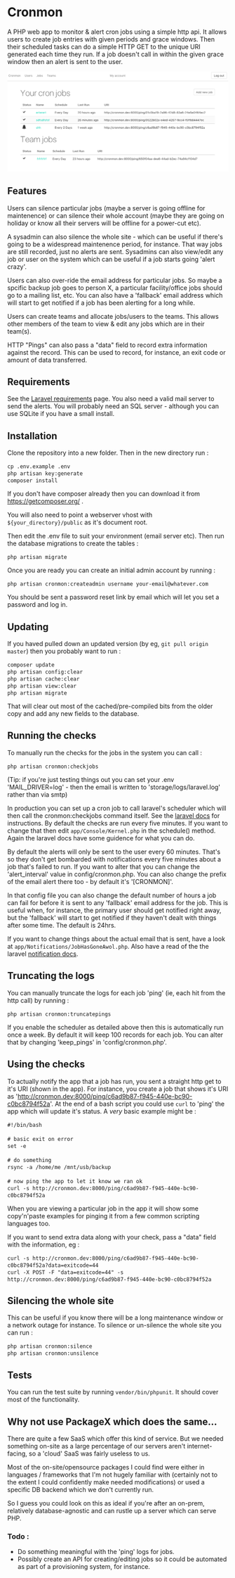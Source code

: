 # Cronmon

A PHP web app to monitor & alert cron jobs using a simple http api.  It allows users to create job entries
with given periods and grace windows.  Then their scheduled tasks can do a simple HTTP GET to the
unique URI generated each time they run.  If a job doesn't call in within the given grace window
then an alert is sent to the user.

![Screenshot](storage/cronmon.png)

## Features

Users can silence particular jobs (maybe a server is going offline for maintenence) or can
silence their whole account (maybe they are going on holiday or know all their servers will be
offline for a power-cut etc).

A sysadmin can also silence the whole site - which can be useful
if there's going to be a widespread maintenence period, for instance.  That way jobs are still recorded,
just no alerts are sent.  Sysadmins can also view/edit any job or user on the system which can be useful
if a job starts going 'alert crazy'.

Users can also over-ride the email address for particular jobs.  So maybe a spcific backup job goes to person X, a particular facility/office jobs should go to a mailing list, etc. You can also have a 'fallback' email address which will start to get notified if a job has been alerting for a long while.


Users can create teams and allocate jobs/users to the teams.  This allows other members of the
team to view & edit any jobs which are in their team(s).

HTTP "Pings" can also pass a "data" field to record extra information against the record.  This can
be used to record, for instance, an exit code or amount of data transferred.

## Requirements

See the [Laravel requirements](https://laravel.com/docs/5.5/installation#server-requirements) page.  You also
need a valid mail server to send the alerts.  You will probably need an SQL server - although you
can use SQLite if you have a small install.

## Installation

Clone the repository into a new folder.  Then in the new directory run :

```
cp .env.example .env
php artisan key:generate
composer install
```
If you don't have composer already then you can download it from https://getcomposer.org/ .

You will also need to point a webserver vhost with `${your_directory}/public` as it's document root.

Then edit the .env file to suit your environment (email server etc).  Then run the database migrations to create the tables :
```
php artisan migrate
```

Once you are ready you can create an initial admin account by running :
```
php artisan cronmon:createadmin username your-email@whatever.com
```
You should be sent a password reset link by email which will let you set a password and log in.

## Updating

If you haved pulled down an updated version (by eg, `git pull origin master`) then you probably want to run :

```
composer update
php artisan config:clear
php artisan cache:clear
php artisan view:clear
php artisan migrate
```

That will clear out most of the cached/pre-compiled bits from the older copy and add any new fields to the database.

## Running the checks

To manually run the checks for the jobs in the system you can call :
```
php artisan cronmon:checkjobs
```
(Tip: if you're just testing things out you can set your .env 'MAIL_DRIVER=log' - then the email is written to 'storage/logs/laravel.log' rather than via smtp)

In production you can set up a cron job to call laravel's scheduler which will then call the cronmon:checkjobs command
itself.  See the [laravel docs](https://laravel.com/docs/5.3/scheduling) for instructions.  By default the
checks are run every five minutes.  If you want to change that then edit `app/Console/Kernel.php` in the schedule()
method.  Again the laravel docs have some guidence for what you can do.

By default the alerts will only be sent to the user every 60 minutes.  That's so they don't get bombarded with
notifications every five minutes about a job that's failed to run.  If you want to alter that you can change the
'alert_interval' value in config/cronmon.php.  You can also change the prefix of the email alert there too - by
default it's '[CRONMON]'.

In that config file you can also change the default number of hours a job can fail for before it is sent to any 'fallback' email address for the job.  This is useful when, for instance, the primary user should get notified right away, but the 'fallback' will start to get notified if they haven't dealt with things after some time.  The default is 24hrs.

If you want to change things about the actual email that is sent, have a look at `app/Notifications/JobHasGoneAwol.php`.
Also have a read of the the laravel [notification docs](https://laravel.com/docs/5.3/notifications).

## Truncating the logs

You can manually truncate the logs for each job 'ping' (ie, each hit from the http call) by running :
```
php artisan cronmon:truncatepings
```
If you enable the scheduler as detailed above then this is automatically run once a week.  By default it
will keep 100 records for each job.  You can alter that by changing 'keep_pings' in 'config/cronmon.php'.

## Using the checks

To actually notify the app that a job has run, you sent a straight http get to it's URI (shown in the app).  For 
instance, you create a job that shows it's URI as 'http://cronmon.dev:8000/ping/c6ad9b87-f945-440e-bc90-c0bc8794f52a'.
At the end of a bash script you could use `curl` to 'ping' the app which will update it's status.  A *very* basic
example might be :
```
#!/bin/bash

# basic exit on error
set -e

# do something
rsync -a /home/me /mnt/usb/backup

# now ping the app to let it know we ran ok
curl -s http://cronmon.dev:8000/ping/c6ad9b87-f945-440e-bc90-c0bc8794f52a
```
When you are viewing a particular job in the app it will show some copy'n'paste examples for pinging it from a
few common scripting languages too.

If you want to send extra data along with your check, pass a "data" field with the information, eg :
```
curl -s http://cronmon.dev:8000/ping/c6ad9b87-f945-440e-bc90-c0bc8794f52a?data=exitcode=44
curl -X POST -F "data=exitcode=44" -s http://cronmon.dev:8000/ping/c6ad9b87-f945-440e-bc90-c0bc8794f52a
```

## Silencing the whole site

This can be useful if you know there will be a long maintenance window or
a network outage for instance.  To silence or un-silence the whole site 
you can run :
```
php artisan cronmon:silence
php artisan cronmon:unsilence
```

## Tests

You can run the test suite by running `vendor/bin/phpunit`.  It should cover most of the functionality.

## Why not use PackageX which does the same...

There are quite a few SaaS which offer this kind of service.  But we needed
something on-site as a large percentage of our servers aren't internet-facing,
so a 'cloud' SaaS was fairly useless to us.

Most of the on-site/opensource packages I could find were either in languages
/ frameworks that I'm not hugely familiar with (certainly not to the extent I could confidently make needed modifications) or used a specific DB backend which we don't currently run.

So I guess you could look on this as ideal if you're after an on-prem, relatively database-agnostic and can rustle up a server which can serve PHP.

### Todo :

* Do something meaningful with the 'ping' logs for jobs.
* Possibly create an API for creating/editing jobs so it could be automated as part of a provisioning system, for instance.
